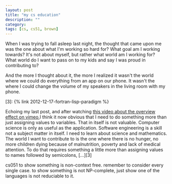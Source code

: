 ```yaml
---
layout: post
title: "my cs education"
description: ""
category: 
tags: [cs, cs51, brown]
---
```


[1]: http://www.reddit.com/r/philosophy/comments/14r5qv/the_curse_of_introspection/c7frvp1

When I was trying to fall asleep last night, the thought that came upon me was the one about what I'm working so hard for?
What goal am I working towards? It's not about myself, but rather what world am I working for?
What world do I want to pass on to my kids and say I was proud in contributing to?

And the more I thought about it, the more I realized it wasn't the world where we could do everything from an app
on our phone. It wasn't the where I could change the volume of my speakers in the living room with my phone.

[2]: http://vimeo.com/55073825
[3]: {% link 2012-12-17-fortran-lisp-paradigm %}

Echoing my last post, and after watching [this video about the overview effect on vimeo][2],I think it now obvious that 
I need to do something more than just assigning values to variables.
That in itself is not valuable. Computer science is only as useful as the application. Software engineering is a skill
not a subject matter in itself. 
I need to learn about science and mathematics. 
The world I want to contribute to is the one where there is no hunger, no more children dying because of malnutrition,
poverty and lack of medical attention. To do that requires something a little more than assigning values to names followed
by semicolons, [...][3]

cs051 
to show something is non-context free. remember to consider every single case.
to show something is not NP-complete, just show one of the languages is not reduciable to it. 





